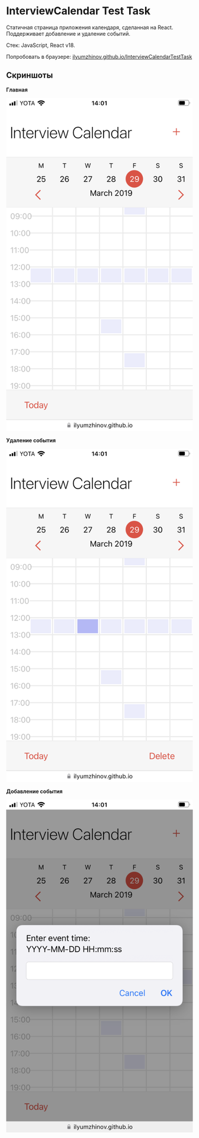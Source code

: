 # InterviewCalendar Test Task

Статичная страница приложения календаря, сделанная на React. Поддерживает добавление и удаление событий.

Стек: JavaScript, React v18.

Попробовать в браузере: [ilyumzhinov.github.io/InterviewCalendarTestTask](https://ilyumzhinov.github.io/InterviewCalendarTestTask/)

## Скриншоты

**Главная**

![Main Mobile](screenshots/MainMobile.png)

**Удаление события**

![Delete Mobile](screenshots/DeleteMobile.png)

**Добавление события**

![Add Mobile](screenshots/AddMobile.png)

